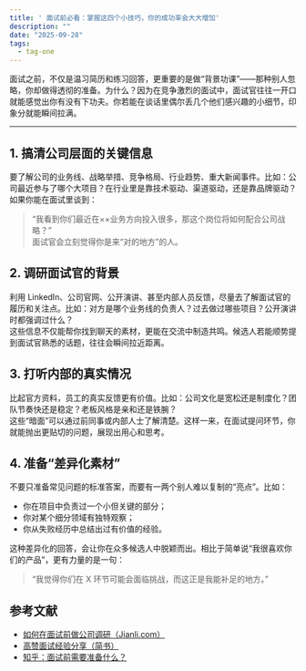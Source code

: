 ```yaml
---
title: ' 面试前必看：掌握这四个小技巧，你的成功率会大大增加'
description: ""
date: "2025-09-28"
tags:
  - tag-one
---
```



面试之前，不仅是温习简历和练习回答，更重要的是做“背景功课”——那种别人忽略，你却做得透彻的准备。为什么？因为在竞争激烈的面试中，面试官往往一开口就能感觉出你有没有下功夫。你若能在谈话里偶尔丢几个他们感兴趣的小细节，印象分就能瞬间拉满。

---

## 1. 搞清公司层面的关键信息  
要了解公司的业务线、战略举措、竞争格局、行业趋势、重大新闻事件。比如：公司最近参与了哪个大项目？在行业里是靠技术驱动、渠道驱动，还是靠品牌驱动？  
如果你能在面试里谈到：  
> “我看到你们最近在××业务方向投入很多，那这个岗位将如何配合公司战略？”  
面试官会立刻觉得你是来“对的地方”的人。  


## 2. 调研面试官的背景  
利用 LinkedIn、公司官网、公开演讲、甚至内部人员反馈，尽量去了解面试官的履历和关注点。比如：对方是哪个业务线的负责人？过去做过哪些项目？公开演讲时都强调过什么？  
这些信息不仅能帮你找到聊天的素材，更能在交流中制造共鸣。候选人若能顺势提到面试官熟悉的话题，往往会瞬间拉近距离。  


## 3. 打听内部的真实情况  
比起官方资料，员工的真实反馈更有价值。比如：公司文化是宽松还是制度化？团队节奏快还是稳定？老板风格是亲和还是铁腕？  
这些“暗面”可以通过前同事或内部人士了解清楚。这样一来，在面试提问环节，你就能抛出更贴切的问题，展现出用心和思考。  


## 4. 准备“差异化素材”  
不要只准备常见问题的标准答案，而要有一两个别人难以复制的“亮点”。比如：  
- 你在项目中负责过一个小但关键的部分；  
- 你对某个细分领域有独特观察；  
- 你从失败经历中总结出过有价值的经验。  

这种差异化的回答，会让你在众多候选人中脱颖而出。相比于简单说“我很喜欢你们的产品”，更有力量的是一句：  
> “我觉得你们在 X 环节可能会面临挑战，而这正是我能补足的地方。”  


## 参考文献  
- [如何在面试前做公司调研（Jianli.com）](https://www.jianli.com/article/gvvjqb.html)  
- [高赞面试经验分享（简书）](https://www.jianshu.com/p/ea07ec667730)  
- [知乎：面试前需要准备什么？](https://www.zhihu.com/question/19681820)  
